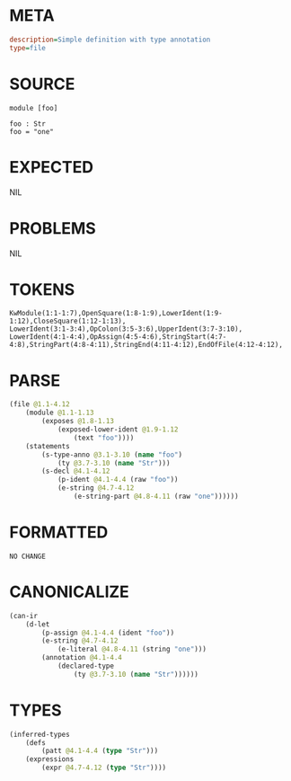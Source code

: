 # META
~~~ini
description=Simple definition with type annotation
type=file
~~~
# SOURCE
~~~roc
module [foo]

foo : Str
foo = "one"
~~~
# EXPECTED
NIL
# PROBLEMS
NIL
# TOKENS
~~~zig
KwModule(1:1-1:7),OpenSquare(1:8-1:9),LowerIdent(1:9-1:12),CloseSquare(1:12-1:13),
LowerIdent(3:1-3:4),OpColon(3:5-3:6),UpperIdent(3:7-3:10),
LowerIdent(4:1-4:4),OpAssign(4:5-4:6),StringStart(4:7-4:8),StringPart(4:8-4:11),StringEnd(4:11-4:12),EndOfFile(4:12-4:12),
~~~
# PARSE
~~~clojure
(file @1.1-4.12
	(module @1.1-1.13
		(exposes @1.8-1.13
			(exposed-lower-ident @1.9-1.12
				(text "foo"))))
	(statements
		(s-type-anno @3.1-3.10 (name "foo")
			(ty @3.7-3.10 (name "Str")))
		(s-decl @4.1-4.12
			(p-ident @4.1-4.4 (raw "foo"))
			(e-string @4.7-4.12
				(e-string-part @4.8-4.11 (raw "one"))))))
~~~
# FORMATTED
~~~roc
NO CHANGE
~~~
# CANONICALIZE
~~~clojure
(can-ir
	(d-let
		(p-assign @4.1-4.4 (ident "foo"))
		(e-string @4.7-4.12
			(e-literal @4.8-4.11 (string "one")))
		(annotation @4.1-4.4
			(declared-type
				(ty @3.7-3.10 (name "Str"))))))
~~~
# TYPES
~~~clojure
(inferred-types
	(defs
		(patt @4.1-4.4 (type "Str")))
	(expressions
		(expr @4.7-4.12 (type "Str"))))
~~~
